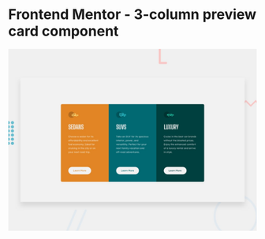# Frontend Mentor - 3-column preview card component

![Design preview for the 3-column preview card component coding challenge](preview.jpg)

